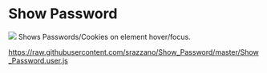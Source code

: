 # Show Password
<img src="https://github.com/srazzano/Images/blob/master/password2.png"/>
Shows Passwords/Cookies on element hover/focus.

https://raw.githubusercontent.com/srazzano/Show_Password/master/Show_Password.user.js
